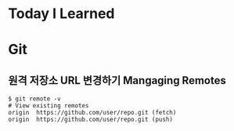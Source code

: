 # Today I Learned
# Git
## 원격 저장소 URL 변경하기 Mangaging Remotes
    $ git remote -v
    # View existing remotes
    origin  https://github.com/user/repo.git (fetch)
    origin  https://github.com/user/repo.git (push)

  
